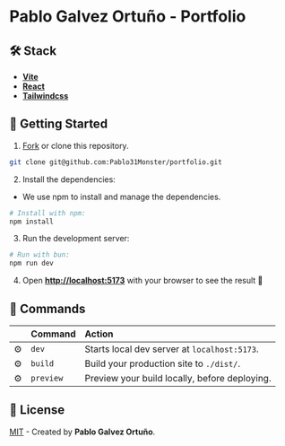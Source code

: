 # Pablo Galvez Ortuño - Portfolio
## 🛠️ Stack

- [**Vite**](https://vitejs.dev/)
- [**React**](https://es.react.dev/)
- [**Tailwindcss**](https://tailwindcss.com/)

## 🚀 Getting Started

1. [Fork](https://github.com/midudev/esland-web/fork) or clone this repository.

```bash
git clone git@github.com:Pablo31Monster/portfolio.git
```

2. Install the dependencies:

- We use npm to install and manage the dependencies.

```bash
# Install with npm:
npm install
```

3. Run the development server:

```bash
# Run with bun:
npm run dev
```

4. Open [**http://localhost:5173**](http://localhost:5173/) with your browser to see the result 🚀

## 🧞 Commands

|     | Command          | Action                                        |
| :-- | :--------------- | :-------------------------------------------- |
| ⚙️  | `dev`            | Starts local dev server at `localhost:5173`.  |
| ⚙️  | `build`          | Build your production site to `./dist/`.      |
| ⚙️  | `preview`        | Preview your build locally, before deploying. |

## 🔑 License

[MIT](#) - Created by **Pablo Galvez Ortuño**.
